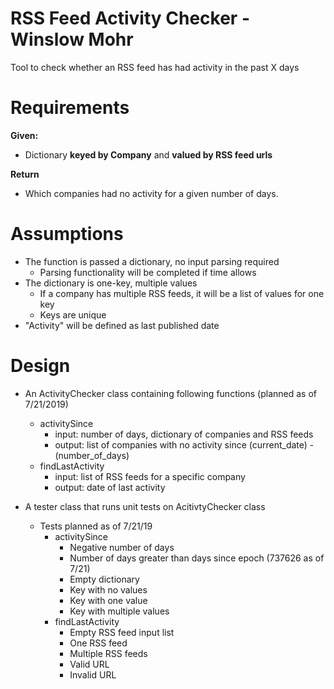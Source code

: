 # RSS Feed Activity Checker - Winslow Mohr
Tool to check whether an RSS feed has had activity in the past X days

# Requirements
**Given:**
- Dictionary **keyed by Company** and **valued by RSS feed urls**

**Return** 
- Which companies had no activity for a given number of days.

# Assumptions
- The function is passed a dictionary, no input parsing required
  - Parsing functionality will be completed if time allows
- The dictionary is one-key, multiple values
  - If a company has multiple RSS feeds, it will be a list of values for one key
  - Keys are unique
- "Activity" will be defined as last published date

# Design
- An ActivityChecker class containing following functions (planned as of 7/21/2019)
  - activitySince
    - input: number of days, dictionary of companies and RSS feeds
    - output: list of companies with no activity since (current_date) - (number_of_days)
  - findLastActivity
    - input: list of RSS feeds for a specific company
    - output: date of last activity

- A tester class that runs unit tests on AcitivtyChecker class
  - Tests planned as of 7/21/19
    - activitySince
      - Negative number of days
      - Number of days greater than days since epoch (737626 as of 7/21)
      - Empty dictionary
      - Key with no values
      - Key with one value
      - Key with multiple values
    - findLastActivity
      - Empty RSS feed input list
      - One RSS feed
      - Multiple RSS feeds
      - Valid URL
      - Invalid URL
